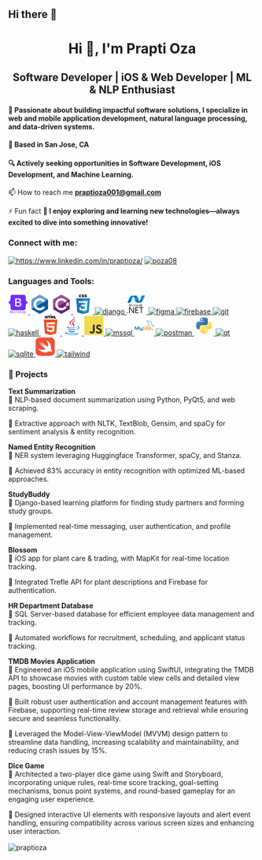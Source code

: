 ## Hi there 👋

<h1 align="center">Hi 👋, I'm Prapti Oza</h1>
<h2 align="center">Software Developer | iOS & Web Developer | ML & NLP Enthusiast </h3>

<h4>🚀 Passionate about building impactful software solutions, I specialize in web and mobile application development, natural language processing, and data-driven systems. </h4>
  
<h4>📍 Based in San Jose, CA </h4>
  
<h4>🔍 Actively seeking opportunities in Software Development, iOS Development, and Machine Learning.</h4>

📫 How to reach me **praptioza001@gmail.com**

⚡ Fun fact **🚀 I enjoy exploring and learning new technologies—always excited to dive into something innovative!**

<h3 align="left">Connect with me:</h3>
<p align="left">
<a href="https://linkedin.com/in/https://www.linkedin.com/in/praptioza/" target="blank"><img align="center" src="https://raw.githubusercontent.com/rahuldkjain/github-profile-readme-generator/master/src/images/icons/Social/linked-in-alt.svg" alt="https://www.linkedin.com/in/praptioza/" height="30" width="40" /></a>
<a href="https://www.leetcode.com/poza08" target="blank"><img align="center" src="https://raw.githubusercontent.com/rahuldkjain/github-profile-readme-generator/master/src/images/icons/Social/leet-code.svg" alt="poza08" height="30" width="40" /></a>
</p>

<h3 align="left">Languages and Tools:</h3>
<p align="left"> <a href="https://getbootstrap.com" target="_blank" rel="noreferrer"> <img src="https://raw.githubusercontent.com/devicons/devicon/master/icons/bootstrap/bootstrap-plain-wordmark.svg" alt="bootstrap" width="40" height="40"/> </a> <a href="https://www.cprogramming.com/" target="_blank" rel="noreferrer"> <img src="https://raw.githubusercontent.com/devicons/devicon/master/icons/c/c-original.svg" alt="c" width="40" height="40"/> </a> <a href="https://www.w3schools.com/cs/" target="_blank" rel="noreferrer"> <img src="https://raw.githubusercontent.com/devicons/devicon/master/icons/csharp/csharp-original.svg" alt="csharp" width="40" height="40"/> </a> <a href="https://www.w3schools.com/css/" target="_blank" rel="noreferrer"> <img src="https://raw.githubusercontent.com/devicons/devicon/master/icons/css3/css3-original-wordmark.svg" alt="css3" width="40" height="40"/> </a> <a href="https://www.djangoproject.com/" target="_blank" rel="noreferrer"> <img src="https://cdn.worldvectorlogo.com/logos/django.svg" alt="django" width="40" height="40"/> </a> <a href="https://dotnet.microsoft.com/" target="_blank" rel="noreferrer"> <img src="https://raw.githubusercontent.com/devicons/devicon/master/icons/dot-net/dot-net-original-wordmark.svg" alt="dotnet" width="40" height="40"/> </a> <a href="https://www.figma.com/" target="_blank" rel="noreferrer"> <img src="https://www.vectorlogo.zone/logos/figma/figma-icon.svg" alt="figma" width="40" height="40"/> </a> <a href="https://firebase.google.com/" target="_blank" rel="noreferrer"> <img src="https://www.vectorlogo.zone/logos/firebase/firebase-icon.svg" alt="firebase" width="40" height="40"/> </a> <a href="https://git-scm.com/" target="_blank" rel="noreferrer"> <img src="https://www.vectorlogo.zone/logos/git-scm/git-scm-icon.svg" alt="git" width="40" height="40"/> </a> <a href="https://www.haskell.org/" target="_blank" rel="noreferrer"> <img src="https://upload.wikimedia.org/wikipedia/commons/1/1c/Haskell-Logo.svg" alt="haskell" width="40" height="40"/> </a> <a href="https://www.w3.org/html/" target="_blank" rel="noreferrer"> <img src="https://raw.githubusercontent.com/devicons/devicon/master/icons/html5/html5-original-wordmark.svg" alt="html5" width="40" height="40"/> </a> <a href="https://www.java.com" target="_blank" rel="noreferrer"> <img src="https://raw.githubusercontent.com/devicons/devicon/master/icons/java/java-original.svg" alt="java" width="40" height="40"/> </a> <a href="https://developer.mozilla.org/en-US/docs/Web/JavaScript" target="_blank" rel="noreferrer"> <img src="https://raw.githubusercontent.com/devicons/devicon/master/icons/javascript/javascript-original.svg" alt="javascript" width="40" height="40"/> </a> <a href="https://www.microsoft.com/en-us/sql-server" target="_blank" rel="noreferrer"> <img src="https://www.svgrepo.com/show/303229/microsoft-sql-server-logo.svg" alt="mssql" width="40" height="40"/> </a> <a href="https://www.mysql.com/" target="_blank" rel="noreferrer"> <img src="https://raw.githubusercontent.com/devicons/devicon/master/icons/mysql/mysql-original-wordmark.svg" alt="mysql" width="40" height="40"/> </a> <a href="https://postman.com" target="_blank" rel="noreferrer"> <img src="https://www.vectorlogo.zone/logos/getpostman/getpostman-icon.svg" alt="postman" width="40" height="40"/> </a> <a href="https://www.python.org" target="_blank" rel="noreferrer"> <img src="https://raw.githubusercontent.com/devicons/devicon/master/icons/python/python-original.svg" alt="python" width="40" height="40"/> </a> <a href="https://www.qt.io/" target="_blank" rel="noreferrer"> <img src="https://upload.wikimedia.org/wikipedia/commons/0/0b/Qt_logo_2016.svg" alt="qt" width="40" height="40"/> </a> <a href="https://www.sqlite.org/" target="_blank" rel="noreferrer"> <img src="https://www.vectorlogo.zone/logos/sqlite/sqlite-icon.svg" alt="sqlite" width="40" height="40"/> </a> <a href="https://developer.apple.com/swift/" target="_blank" rel="noreferrer"> <img src="https://raw.githubusercontent.com/devicons/devicon/master/icons/swift/swift-original.svg" alt="swift" width="40" height="40"/> </a> <a href="https://tailwindcss.com/" target="_blank" rel="noreferrer"> <img src="https://www.vectorlogo.zone/logos/tailwindcss/tailwindcss-icon.svg" alt="tailwind" width="40" height="40"/> </a> </p>

<h3 align="left"> 📌 Projects </h3>

**Text Summarization**  
🔹 NLP-based document summarization using Python, PyQt5, and web scraping.  

🔹 Extractive approach with NLTK, TextBlob, Gensim, and spaCy for sentiment analysis & entity recognition.  

**Named Entity Recognition**  
🔹 NER system leveraging Huggingface Transformer, spaCy, and Stanza.  

🔹 Achieved 83% accuracy in entity recognition with optimized ML-based approaches.  

**StudyBuddy**  
🔹 Django-based learning platform for finding study partners and forming study groups.  

🔹 Implemented real-time messaging, user authentication, and profile management.  

**Blossom**  
🔹 iOS app for plant care & trading, with MapKit for real-time location tracking.  

🔹 Integrated Trefle API for plant descriptions and Firebase for authentication.  

**HR Department Database**  
🔹 SQL Server-based database for efficient employee data management and tracking.  

🔹 Automated workflows for recruitment, scheduling, and applicant status tracking.  

**TMDB Movies Application**  
🔹 Engineered an iOS mobile application using SwiftUI, integrating the TMDB API to showcase movies with custom table view cells and detailed view pages, boosting UI performance by 20%.  

🔹 Built robust user authentication and account management features with Firebase, supporting real-time review storage and retrieval while ensuring secure and seamless functionality.  

🔹 Leveraged the Model-View-ViewModel (MVVM) design pattern to streamline data handling, increasing scalability and maintainability, and reducing crash issues by 15%.  

**Dice Game**  
🔹 Architected a two-player dice game using Swift and Storyboard, incorporating unique rules, real-time score tracking, goal-setting mechanisms, bonus point systems, and round-based gameplay for an engaging user experience.  

🔹 Designed interactive UI elements with responsive layouts and alert event handling, ensuring compatibility across various screen sizes and enhancing user interaction.  


<p><img align="center" src="https://github-readme-stats.vercel.app/api/top-langs?username=praptioza&show_icons=true&locale=en&layout=compact" alt="praptioza" /></p>
